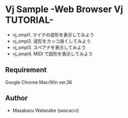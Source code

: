 # Vj Sample -Web Browser Vj TUTORIAL- 

  - vj_smpl1. マイクの波形を表示してみよう
  - vj_smpl2. 波形をカッコ良くしてみよう
  - vj_smpl3. スペアナを表示してみよう
  - vj_smpl4. MIDI で図形を表示してみよう

## Requirement

  Google Chrome Mac/Win ver.36

## Author

  - Masakazu Watanabe (sascacci)
